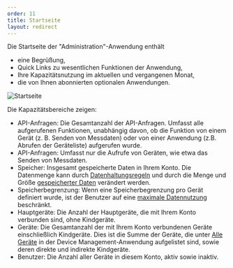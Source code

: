 ```yaml
---
order: 11
title: Startseite
layout: redirect
---
```



<a name="home"></a>

Die Startseite der "Administration"-Anwendung enthält

*   eine Begrüßung,
*   Quick Links zu wesentlichen Funktionen der Anwendung,
*   Ihre Kapazitätsnutzung im aktuellen und vergangenen Monat,
*   die von Ihnen abonnierten optionalen Anwendungen.

<img src="/guides/images/benutzerhandbuch/admin-home-screen.png" alt="Startseite" style="max-width: 100%">

Die Kapazitätsbereiche zeigen:

*   API-Anfragen: Die Gesamtanzahl der API-Anfragen. Umfasst alle aufgerufenen Funktionen, unabhängig davon, ob die Funktion von einem Gerät (z. B. Senden von Messdaten) oder von einer Anwendung (z.B. Abrufen der Geräteliste) aufgerufen wurde.
*   API-Anfragen: Umfasst nur die Aufrufe von Geräten, wie etwa das Senden von Messdaten.
*   Speicher: Insgesamt gespeicherte Daten in Ihrem Konto. Die Datenmenge kann durch [Datenhaltungsregeln](#retention) und durch die Menge und Größe [gespeicherter Daten](#files) verändert werden.
*   Speicherbegrenzung: Wenn eine Speicherbegrenzung pro Gerät definiert wurde, ist der Benutzer auf eine [maximale Datennutzung](/guides#benutzerhandbuch/enterprise-edition#storage-quota) beschränkt.
*   Hauptgeräte: Die Anzahl der Hauptgeräte, die mit Ihrem Konto verbunden sind, ohne Kindgeräte.
*   Geräte: Die Gesamtanzahl der mit Ihrem Konto verbundenen Geräte einschließlich Kindgeräte. Dies ist die Summe der Geräte, die unter [Alle Geräte](/guides/users-guide/device-management#viewing-devices) in der Device Management-Anwendung aufgelistet sind, sowie deren direkte und indirekte Kindgeräte.
*   Benutzer: Die Anzahl aller Geräte in diesem Konto, aktiv sowie inaktiv.

